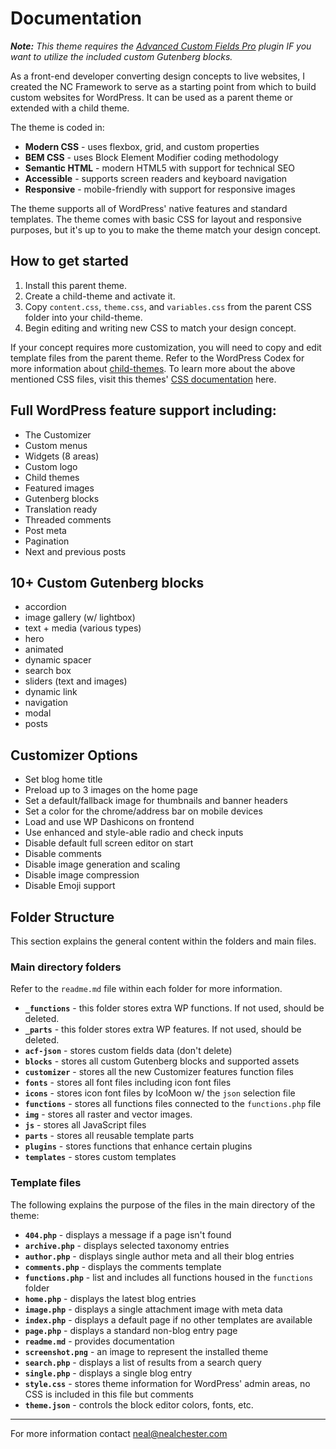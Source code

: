# Documentation

***Note:** This theme requires the [Advanced Custom Fields Pro](https://www.advancedcustomfields.com/pro/) plugin IF you want to utilize the included custom Gutenberg blocks.*

As a front-end developer converting design concepts to live websites, I created the NC Framework to serve as a starting point from which to build custom websites for WordPress. It can be used as a parent theme or extended with a child theme. 

The theme is coded in:

* **Modern CSS** - uses flexbox, grid, and custom properties
* **BEM CSS** - uses Block Element Modifier coding methodology
* **Semantic HTML** - modern HTML5 with support for technical SEO
* **Accessible** - supports screen readers and keyboard navigation
* **Responsive** - mobile-friendly with support for responsive images

The theme supports all of WordPress' native features and standard templates. The theme comes with basic CSS for layout and responsive purposes, but it's up to you to make the theme match your design concept.

## How to get started

1. Install this parent theme.
2. Create a child-theme and activate it. 
3. Copy `content.css`, `theme.css`, and `variables.css` from the parent CSS folder into your child-theme.
4. Begin editing and writing new CSS to match your design concept. 

If your concept requires more customization, you will need to copy and edit template files from the parent theme. Refer to the WordPress Codex for more information about [child-themes](https://developer.wordpress.org/themes/advanced-topics/child-themes/). To learn more about the above mentioned CSS files, visit this themes' [CSS documentation](https://github.com/nealchester/NC-Framework/tree/main/css#css-documentation) here.

## Full WordPress feature support including:

  * The Customizer
  * Custom menus
  * Widgets (8 areas)
  * Custom logo
  * Child themes
  * Featured images
  * Gutenberg blocks
  * Translation ready
  * Threaded comments
  * Post meta
  * Pagination
  * Next and previous posts

## 10+ Custom Gutenberg blocks

  * accordion
  * image gallery (w/ lightbox)
  * text + media (various types)
  * hero
  * animated
  * dynamic spacer
  * search box
  * sliders (text and images)
  * dynamic link
  * navigation
  * modal
  * posts

## Customizer Options

  * Set blog home title
  * Preload up to 3 images on the home page
  * Set a default/fallback image for thumbnails and banner headers
  * Set a color for the chrome/address bar on mobile devices
  * Load and use WP Dashicons on frontend
  * Use enhanced and style-able radio and check inputs
  * Disable default full screen editor on start
  * Disable comments
  * Disable image generation and scaling
  * Disable image compression
  * Disable Emoji support 


## Folder Structure

This section explains the general content within the folders and main files.

### Main directory folders
Refer to the `readme.md` file within each folder for more information.


* **`_functions`** - this folder stores extra WP functions. If not used, should be deleted.
* **`_parts`** - this folder stores extra WP features. If not used, should be deleted.
* **`acf-json`** - stores custom fields data (don't delete)
* **`blocks`** - stores all custom Gutenberg blocks and supported assets
* **`customizer`** - stores all the new Customizer features function files
* **`fonts`** - stores all font files including icon font files
* **`icons`** - stores icon font files by IcoMoon w/ the `json` selection file
* **`functions`** - stores all functions files connected to the `functions.php` file
* **`img`** - stores all raster and vector images.
* **`js`** - stores all JavaScript files
* **`parts`** - stores all reusable template parts
* **`plugins`** - stores functions that enhance certain plugins
* **`templates`** - stores custom templates

### Template files
The following explains the purpose of the files in the main directory of the theme:

* **`404.php`** - displays a message if a page isn't found
* **`archive.php`** - displays selected taxonomy entries
* **`author.php`** - displays single author meta and all their blog entries
* **`comments.php`** - displays the comments template
* **`functions.php`** - list and includes all functions housed in the `functions` folder 
* **`home.php`** - displays the latest blog entries 
* **`image.php`** - displays a single attachment image with meta data
* **`index.php`** - displays a default page if no other templates are available
* **`page.php`** - displays a standard non-blog entry page
* **`readme.md`** - provides documentation
* **`screenshot.png`** - an image to represent the installed theme
* **`search.php`** - displays a list of results from a search query
* **`single.php`** - displays a single blog entry
* **`style.css`** - stores theme information for WordPress' admin areas, no CSS is included in this file but comments
* **`theme.json`** - controls the block editor colors, fonts, etc.

***

For more information contact neal@nealchester.com
